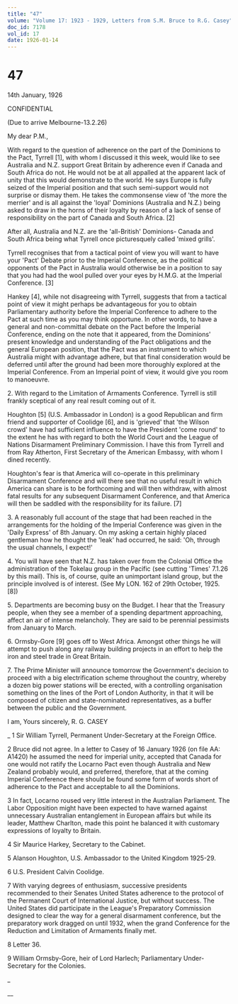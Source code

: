 ```yaml
---
title: "47"
volume: "Volume 17: 1923 - 1929, Letters from S.M. Bruce to R.G. Casey"
doc_id: 7178
vol_id: 17
date: 1926-01-14
---
```


# 47

14th January, 1926

CONFIDENTIAL

(Due to arrive Melbourne-13.2.26)

My dear P.M.,

With regard to the question of adherence on the part of the Dominions to the Pact, Tyrrell [1], with whom I discussed it this week, would like to see Australia and N.Z. support Great Britain by adherence even if Canada and South Africa do not. He would not be at all appalled at the apparent lack of unity that this would demonstrate to the world. He says Europe is fully seized of the Imperial position and that such semi-support would not surprise or dismay them. He takes the commonsense view of 'the more the merrier' and is all against the 'loyal' Dominions (Australia and N.Z.) being asked to draw in the horns of their loyalty by reason of a lack of sense of responsibility on the part of Canada and South Africa. [2]

After all, Australia and N.Z. are the 'all-British' Dominions- Canada and South Africa being what Tyrrell once picturesquely called 'mixed grills'.

Tyrrell recognises that from a tactical point of view you will want to have your 'Pact' Debate prior to the Imperial Conference, as the political opponents of the Pact in Australia would otherwise be in a position to say that you had had the wool pulled over your eyes by H.M.G. at the Imperial Conference. [3]

Hankey [4], while not disagreeing with Tyrrell, suggests that from a tactical point of view it might perhaps be advantageous for you to obtain Parliamentary authority before the Imperial Conference to adhere to the Pact at such time as you may think opportune. In other words, to have a general and non-committal debate on the Pact before the Imperial Conference, ending on the note that it appeared, from the Dominions' present knowledge and understanding of the Pact obligations and the general European position, that the Pact was an instrument to which Australia might with advantage adhere, but that final consideration would be deferred until after the ground had been more thoroughly explored at the Imperial Conference. From an Imperial point of view, it would give you room to manoeuvre.

2\. With regard to the Limitation of Armaments Conference. Tyrrell is still frankly sceptical of any real result coming out of it.

Houghton [5] (U.S. Ambassador in London) is a good Republican and firm friend and supporter of Coolidge [6], and is 'grieved' that 'the Wilson crowd' have had sufficient influence to have the President 'come round' to the extent he has with regard to both the World Court and the League of Nations Disarmament Preliminary Commission. I have this from Tyrrell and from Ray Atherton, First Secretary of the American Embassy, with whom I dined recently.

Houghton's fear is that America will co-operate in this preliminary Disarmament Conference and will there see that no useful result in which America can share is to be forthcoming and will then withdraw, with almost fatal results for any subsequent Disarmament Conference, and that America will then be saddled with the responsibility for its failure. [7]

3\. A reasonably full account of the stage that had been reached in the arrangements for the holding of the Imperial Conference was given in the 'Daily Express' of 8th January. On my asking a certain highly placed gentleman how he thought the 'leak' had occurred, he said: 'Oh, through the usual channels, I expect!'

4\. You will have seen that N.Z. has taken over from the Colonial Office the administration of the Tokelau group in the Pacific (see cutting 'Times' 7.1.26 by this mail). This is, of course, quite an unimportant island group, but the principle involved is of interest. (See My LON. 162 of 29th October, 1925. [8])

5\. Departments are becoming busy on the Budget. I hear that the Treasury people, when they see a member of a spending department approaching, affect an air of intense melancholy. They are said to be perennial pessimists from January to March.

6\. Ormsby-Gore [9] goes off to West Africa. Amongst other things he will attempt to push along any railway building projects in an effort to help the iron and steel trade in Great Britain.

7\. The Prime Minister will announce tomorrow the Government's decision to proceed with a big electrification scheme throughout the country, whereby a dozen big power stations will be erected, with a controlling organisation something on the lines of the Port of London Authority, in that it will be composed of citizen and state-nominated representatives, as a buffer between the public and the Government.

I am, Yours sincerely, R. G. CASEY 

_ 1 Sir William Tyrrell, Permanent Under-Secretary at the Foreign Office.

2 Bruce did not agree. In a letter to Casey of 16 January 1926 (on file AA: A1420) he assumed the need for imperial unity, accepted that Canada for one would not ratify the Locarno Pact even though Australia and New Zealand probably would, and preferred, therefore, that at the coming Imperial Conference there should be found some form of words short of adherence to the Pact and acceptable to all the Dominions.

3 In fact, Locarno roused very little interest in the Australian Parliament. The Labor Opposition might have been expected to have warned against unnecessary Australian entanglement in European affairs but while its leader, Matthew Charlton, made this point he balanced it with customary expressions of loyalty to Britain.

4 Sir Maurice Harkey, Secretary to the Cabinet.

5 Alanson Houghton, U.S. Ambassador to the United Kingdom 1925-29.

6 U.S. President Calvin Coolidge.

7 With varying degrees of enthusiasm, successive presidents recommended to their Senates United States adherence to the protocol of the Permanent Court of International Justice, but without success. The United States did participate in the League's Preparatory Commission designed to clear the way for a general disarmament conference, but the preparatory work dragged on until 1932, when the grand Conference for the Reduction and Limitation of Armaments finally met.

8 Letter 36.

9 William Ormsby-Gore, heir of Lord Harlech; Parliamentary Under- Secretary for the Colonies.

_

__
